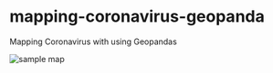 # mapping-coronavirus-geopanda
 Mapping Coronavirus with using Geopandas

![sample map](https://github.com/kalkan/corona-haritalama-atolyesi-geopanda/blob/master/cikti/ccovid_haritalama.png)

